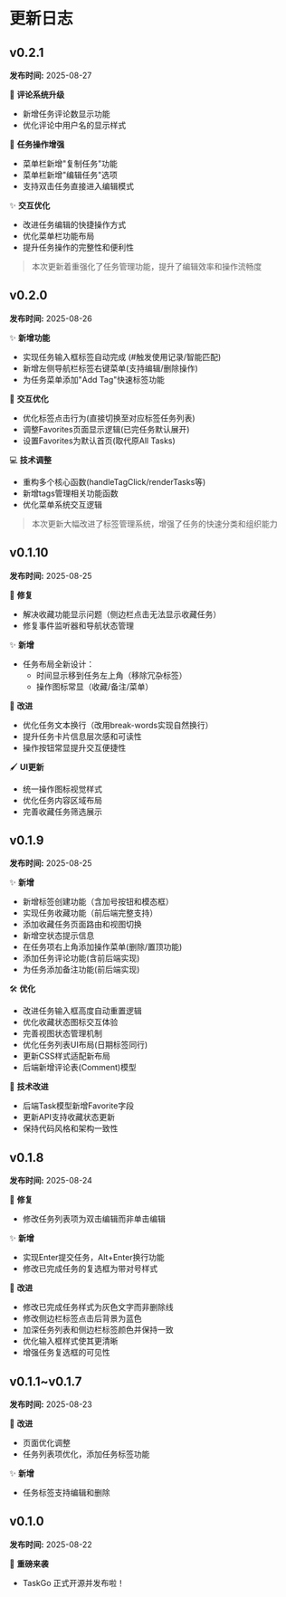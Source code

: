 # 更新日志

## v0.2.1
**发布时间:** 2025-08-27

💬 **评论系统升级**
- 新增任务评论数显示功能
- 优化评论中用户名的显示样式

🎯 **任务操作增强**
- 菜单栏新增"复制任务"功能
- 菜单栏新增"编辑任务"选项
- 支持双击任务直接进入编辑模式

✨ **交互优化**
- 改进任务编辑的快捷操作方式
- 优化菜单栏功能布局
- 提升任务操作的完整性和便利性

> 本次更新着重强化了任务管理功能，提升了编辑效率和操作流畅度

## v0.2.0
**发布时间:** 2025-08-26

✨ **新增功能**
* 实现任务输入框标签自动完成 (#触发使用记录/智能匹配)
* 新增左侧导航栏标签右键菜单(支持编辑/删除操作)
* 为任务菜单添加"Add Tag"快速标签功能

🔄 **交互优化**
* 优化标签点击行为(直接切换至对应标签任务列表)
* 调整Favorites页面显示逻辑(已完任务默认展开)
* 设置Favorites为默认首页(取代原All Tasks)

💻 **技术调整**
* 重构多个核心函数(handleTagClick/renderTasks等)
* 新增tags管理相关功能函数
* 优化菜单系统交互逻辑

> 本次更新大幅改进了标签管理系统，增强了任务的快速分类和组织能力

## v0.1.10
**发布时间:** 2025-08-25

🐛 **修复**
* 解决收藏功能显示问题（侧边栏点击无法显示收藏任务）
* 修复事件监听器和导航状态管理

✨ **新增**
* 任务布局全新设计：
  - 时间显示移到任务左上角（移除冗杂标签）
  - 操作图标常显（收藏/备注/菜单）

🚀 **改进**
* 优化任务文本换行（改用break-words实现自然换行）
* 提升任务卡片信息层次感和可读性
* 操作按钮常显提升交互便捷性

🖌️ **UI更新**
* 统一操作图标视觉样式
* 优化任务内容区域布局
* 完善收藏任务筛选展示

## v0.1.9
**发布时间:** 2025-08-25

✨ **新增**
* 新增标签创建功能（含加号按钮和模态框）
* 实现任务收藏功能（前后端完整支持）
* 添加收藏任务页面路由和视图切换
* 新增空状态提示信息
* 在任务项右上角添加操作菜单(删除/置顶功能)
* 添加任务评论功能(含前后端实现)
* 为任务添加备注功能(前后端实现)

🛠️ **优化**
* 改进任务输入框高度自动重置逻辑
* 优化收藏状态图标交互体验
* 完善视图状态管理机制
* 优化任务列表UI布局(日期标签同行)
* 更新CSS样式适配新布局
* 后端新增评论表(Comment)模型

🔧 **技术改进**
* 后端Task模型新增Favorite字段
* 更新API支持收藏状态更新
* 保持代码风格和架构一致性

## v0.1.8
**发布时间:** 2025-08-24

🐛 **修复**
*   修改任务列表项为双击编辑而非单击编辑

✨ **新增**
*   实现Enter提交任务，Alt+Enter换行功能
*   修改已完成任务的复选框为带对号样式

🚀 **改进**
*   修改已完成任务样式为灰色文字而非删除线
*   修改侧边栏标签点击后背景为蓝色
*   加深任务列表和侧边栏标签颜色并保持一致
*   优化输入框样式使其更清晰
*   增强任务复选框的可见性

## v0.1.1~v0.1.7
**发布时间:** 2025-08-23

🚀 **改进**
*   页面优化调整
*   任务列表项优化，添加任务标签功能

✨ **新增**
*   任务标签支持编辑和删除

## v0.1.0
**发布时间:** 2025-08-22

🎉   **重磅来袭**
*   TaskGo 正式开源并发布啦！